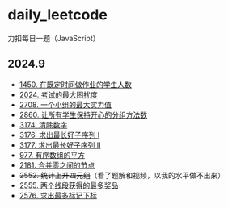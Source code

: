 # daily_leetcode
力扣每日一题（JavaScript）

## 2024.9

- [1450. 在既定时间做作业的学生人数](https://github.com/Nickyzj628/daily_leetcode/blob/main/2024.9/1450.js)
- [2024. 考试的最大困扰度](https://github.com/Nickyzj628/daily_leetcode/blob/main/2024.9/2024.js)
- [2708. 一个小组的最大实力值](https://github.com/Nickyzj628/daily_leetcode/blob/main/2024.9/2708.js)
- [2860. 让所有学生保持开心的分组方法数](https://github.com/Nickyzj628/daily_leetcode/blob/main/2024.9/2860.js)
- [3174. 清除数字](https://github.com/Nickyzj628/daily_leetcode/blob/main/2024.9/3174.js)
- [3176. 求出最长好子序列 I](https://github.com/Nickyzj628/daily_leetcode/blob/main/2024.9/3176.js)
- [3177. 求出最长好子序列 II](https://github.com/Nickyzj628/daily_leetcode/blob/main/2024.9/3177.js)
- [977. 有序数组的平方](https://github.com/Nickyzj628/daily_leetcode/blob/main/2024.9/977.js)
- [2181. 合并零之间的节点](https://github.com/Nickyzj628/daily_leetcode/blob/main/2024.9/2181.js)
- ~~2552. 统计上升四元组~~（看了题解和视频，以我的水平做不出来）
- [2555. 两个线段获得的最多奖品](https://github.com/Nickyzj628/daily_leetcode/blob/main/2024.9/2555.js)
- [2576. 求出最多标记下标](https://github.com/Nickyzj628/daily_leetcode/blob/main/2024.9/2555.js)